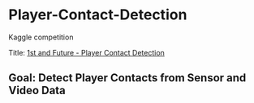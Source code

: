# Player-Contact-Detection

Kaggle competition

Title: [1st and Future - Player Contact Detection](https://www.kaggle.com/competitions/nfl-player-contact-detection/overview)

Goal: Detect Player Contacts from Sensor and Video Data
-----
